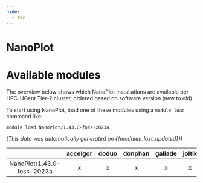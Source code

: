 ```yaml
---
hide:
  - toc
---
```


NanoPlot
========

# Available modules


The overview below shows which NanoPlot installations are available per HPC-UGent Tier-2 cluster, ordered based on software version (new to old).

To start using NanoPlot, load one of these modules using a `module load` command like:

```shell
module load NanoPlot/1.43.0-foss-2023a
```

*(This data was automatically generated on {{modules_last_updated}})*  

| |accelgor|doduo|donphan|gallade|joltik|litleo|shinx|
| :---: | :---: | :---: | :---: | :---: | :---: | :---: | :---: |
|NanoPlot/1.43.0-foss-2023a|x|x|x|x|x|x|x|
